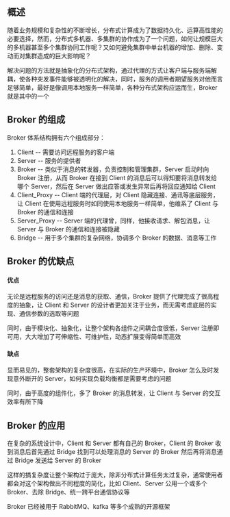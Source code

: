 ## 概述
随着业务规模和复杂性的不断增长，分布式计算成为了数据持久化、运算高性能的必要选择，然而，分布式多机器、多集群的协作成为了一个问题，如何让规模巨大的多机器甚至多个集群协同工作呢？又如何避免集群中单台机器的增加、删除、变动而对集群造成的巨大影响呢？

解决问题的方法就是抽象化的分布式架构，通过代理的方式让客户端与服务端解耦，使各种突发事件能够被透明化的解决，同时，服务的调用者期望服务对他而言足够简单，最好是像调用本地服务一样简单，各种分布式架构应运而生，Broker 就是其中的一个

## Broker 的组成
Broker 体系结构拥有六个组成部分：

1. Client -- 需要访问远程服务的客户端
2. Server -- 服务的提供者
3. Broker -- 类似于消息的转发器，负责控制和管理集群，Server 启动时向 Broker 注册，从而 Broker 在接到 Client 的消息后可以得知要将消息转发给哪个 Server，然后在 Server 做出应答或发生异常后再将回应通知给 Client
4. Client_Proxy -- Client 端的代理层，对 Client 隐藏连接、通讯等底层服务，让 Client 在使用远程服务时如同使用本地服务一样简单，他维系了 Client 与 Broker 的通信和连接
5. Server_Proxy -- Server 端的代理曾，同样，他接收请求、解包消息，让 Server 与 Broker 的通信和连接被隐藏
6. Bridge -- 用于多个集群的复杂网络，协调多个 Broker 的数据、消息等工作


## Broker 的优缺点
#### 优点
无论是远程服务的访问还是消息的获取、通信，Broker 提供了代理完成了很高程度的抽象，让 Client 和 Server 的设计者更加关注于业务，而无需考虑底层的实现、通信参数的选取等问题

同时，由于模块化、抽象化，让整个架构各组件之间耦合度很低，Server 注册即可用，大大增加了可伸缩性、可维护性，动态扩展变得简单而高效

 
#### 缺点
显而易见的，整套架构的复杂度很高，在实际的生产环境中，Broker 怎么及时发现意外断开的 Server，如何实现负载均衡都是需要考虑的问题

同时，由于高度的组件化，多了 Broker 的消息转发，让 Client 与 Server 的交互效率有所下降

## Broker 的应用
在复杂的系统设计中，Client 和 Server 都有自己的 Broker，Client 的 Broker 收到消息后首先通过 Bridge 找到可以处理消息的 Server 的 Broker 然后再将消息通过 Bridge 发送给 Server 的 Broker

这样的搞复杂度让整个架构过于庞大，除非分布式计算任务太过复杂，通常使用者都会对这个架构做出不同程度的简化，比如 Client、Server 公用一个或多个 Broker、去除 Bridge、统一跨平台通信协议等

Broker 已经被用于 RabbitMQ、kafka 等多个成熟的开源框架 